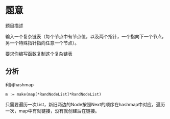 # 题意

题目描述

输入一个复杂链表（每个节点中有节点值，以及两个指针，一个指向下一个节点，另一个特殊指针指向任意一个节点）。

要求你编写函数复制这个复杂链表

## 分析

利用hashmap
```golang
m := make(map[*RandNodeList]*RandNodeList)
```
只需要遍历一次List，新旧两边的Node按照Next的顺序在hashmap中对应，遍历一次，map中有就链接，没有就创建后在链接。 